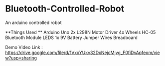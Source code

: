 # Bluetooth-Controlled-Robot
An arduino controlled robot

**Things Used **
Arduino Uno
2x L298N Motor Driver
4x Wheels
HC-05 Bluetooth Module
LEDS
1x 9V Battery
Jumper Wires
Breadboard


Demo Video Link : https://drive.google.com/file/d/1VxxYUkv32DxNejcMjvg_F0fiDvApfeom/view?usp=sharing
